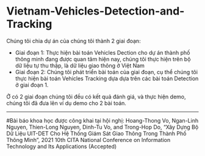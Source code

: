 # Vietnam-Vehicles-Detection-and-Tracking
Chúng tôi chia dự án của chúng tôi thành 2 giai đoạn:
- Giai đoạn 1: Thực hiện bài toán Vehicles Dection cho dự án thành phố thông minh đang được quan tâm hiện nay, chúng tôi thực hiện trên bộ dữ liệu tự thu thập, là dữ liệu giao thông ở Việt Nam
- Giai đoạn 2: Chúng tôi phát triển bài toán của giai đoạn, cụ thể chúng tôi thực hiện bài toán Vehicles Tracking dựa dựa trên các bài toán Detection ở giai đoạn 1.

Ở có 2 giai đoạn chúng tôi đều có kết quả đánh giá, và thực hiện demo, chúng tôi đã đưa lên ví dụ demo cho 2 bài toán.

-------------
#Bài báo khoa học được công khai tại hội nghị:
Hoang-Thong Vo, Ngan-Linh Nguyen, Thien-Long Nguyen, Dinh-Tu Vo, and Trong-Hop Do, “Xây Dựng
Bộ Dữ Liệu UIT-DET Cho Hệ Thống Giám Sát Giao Thông Trong Thành Phố Thông Minh”, 2021 10th CITA
National Conference on Information Technology and Its Applications (Accepted)
